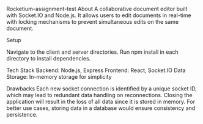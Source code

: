 Rocketium-assignment-test
About
A collaborative document editor built with Socket.IO and Node.js. It allows users to edit documents in real-time with locking mechanisms to prevent simultaneous edits on the same document.

Setup

Navigate to the client and server directories.
Run npm install in each directory to install dependencies.


Tech Stack
Backend: Node.js, Express
Frontend: React, Socket.IO
Data Storage: In-memory storage for simplicity

Drawbacks
Each new socket connection is identified by a unique socket ID, which may lead to redundant data handling on reconnections.
Closing the application will result in the loss of all data since it is stored in memory. For better use cases, storing data in a database would ensure consistency and persistence.
